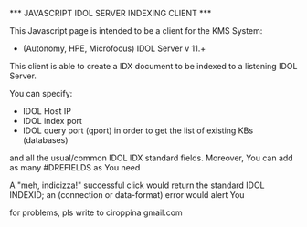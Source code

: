 *** JAVASCRIPT IDOL SERVER INDEXING CLIENT ***

This Javascript page is intended to be a client for the
KMS System:
- (Autonomy, HPE, Microfocus) IDOL Server v 11.+

This client is able to create a IDX document to be indexed 
to a listening IDOL Server.

You can specify:
- IDOL Host IP
- IDOL index port
- IDOL query port (qport) in order to get the list of existing 
  KBs (databases)

and all the usual/common IDOL IDX standard fields.
Moreover, You can add as many #DREFIELDS as You need

A "meh, indicizza!" successful click would return the standard
IDOL INDEXID; an (connection or data-format) error would alert You

for problems, pls write to ciroppina gmail.com
